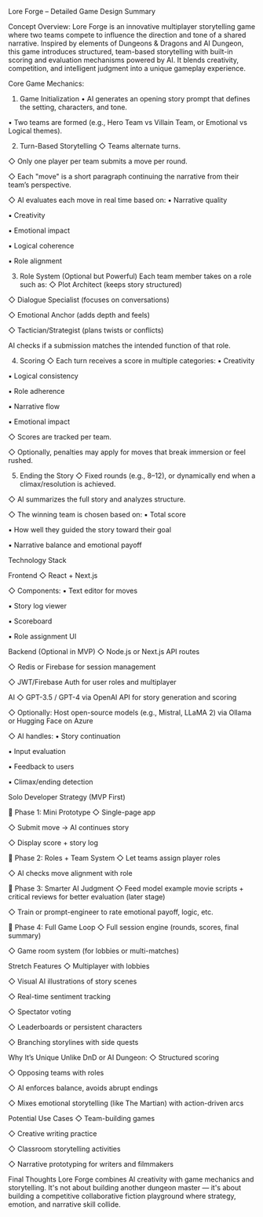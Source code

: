 
Lore Forge – Detailed Game Design Summary

Concept Overview:
Lore Forge is an innovative multiplayer storytelling game where two teams compete to influence the direction and tone of a shared narrative. Inspired by elements of Dungeons & Dragons and AI Dungeon, this game introduces structured, team-based storytelling with built-in scoring and evaluation mechanisms powered by AI. It blends creativity, competition, and intelligent judgment into a unique gameplay experience.

Core Game Mechanics:

1. Game Initialization
• AI generates an opening story prompt that defines the setting, characters, and tone.

• Two teams are formed (e.g., Hero Team vs Villain Team, or Emotional vs Logical themes).



2. Turn-Based Storytelling
◇ Teams alternate turns.

◇ Only one player per team submits a move per round.

◇ Each "move" is a short paragraph continuing the narrative from their team’s perspective.

◇ AI evaluates each move in real time based on:
▪ Narrative quality

▪ Creativity

▪ Emotional impact

▪ Logical coherence

▪ Role alignment





3. Role System (Optional but Powerful)
Each team member takes on a role such as:
◇ Plot Architect (keeps story structured)

◇ Dialogue Specialist (focuses on conversations)

◇ Emotional Anchor (adds depth and feels)

◇ Tactician/Strategist (plans twists or conflicts)


AI checks if a submission matches the intended function of that role.

4. Scoring
◇ Each turn receives a score in multiple categories:
▪ Creativity

▪ Logical consistency

▪ Role adherence

▪ Narrative flow

▪ Emotional impact



◇ Scores are tracked per team.

◇ Optionally, penalties may apply for moves that break immersion or feel rushed.



5. Ending the Story
◇ Fixed rounds (e.g., 8–12), or dynamically end when a climax/resolution is achieved.

◇ AI summarizes the full story and analyzes structure.

◇ The winning team is chosen based on:
▪ Total score

▪ How well they guided the story toward their goal

▪ Narrative balance and emotional payoff





Technology Stack

Frontend
◇ React + Next.js

◇ Components:
▪ Text editor for moves

▪ Story log viewer

▪ Scoreboard

▪ Role assignment UI





Backend (Optional in MVP)
◇ Node.js or Next.js API routes

◇ Redis or Firebase for session management

◇ JWT/Firebase Auth for user roles and multiplayer



AI
◇ GPT-3.5 / GPT-4 via OpenAI API for story generation and scoring

◇ Optionally: Host open-source models (e.g., Mistral, LLaMA 2) via Ollama or Hugging Face on Azure

◇ AI handles:
▪ Story continuation

▪ Input evaluation

▪ Feedback to users

▪ Climax/ending detection





Solo Developer Strategy (MVP First)

🔹 Phase 1: Mini Prototype
◇ Single-page app

◇ Submit move → AI continues story

◇ Display score + story log



🔹 Phase 2: Roles + Team System
◇ Let teams assign player roles

◇ AI checks move alignment with role



🔹 Phase 3: Smarter AI Judgment
◇ Feed model example movie scripts + critical reviews for better evaluation (later stage)

◇ Train or prompt-engineer to rate emotional payoff, logic, etc.



🔹 Phase 4: Full Game Loop
◇ Full session engine (rounds, scores, final summary)

◇ Game room system (for lobbies or multi-matches)



Stretch Features
◇ Multiplayer with lobbies

◇ Visual AI illustrations of story scenes

◇ Real-time sentiment tracking

◇ Spectator voting

◇ Leaderboards or persistent characters

◇ Branching storylines with side quests



Why It’s Unique
Unlike DnD or AI Dungeon:
◇ Structured scoring

◇ Opposing teams with roles

◇ AI enforces balance, avoids abrupt endings

◇ Mixes emotional storytelling (like The Martian) with action-driven arcs



Potential Use Cases
◇ Team-building games

◇ Creative writing practice

◇ Classroom storytelling activities

◇ Narrative prototyping for writers and filmmakers



Final Thoughts
Lore Forge combines AI creativity with game mechanics and storytelling. It's not about building another dungeon master — it's about building a competitive collaborative fiction playground where strategy, emotion, and narrative skill collide.
